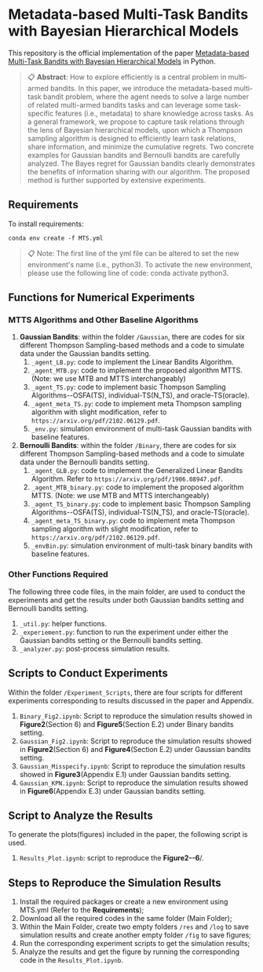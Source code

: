# Metadata-based Multi-Task Bandits with Bayesian Hierarchical Models

This repository is the official implementation of the paper [Metadata-based Multi-Task Bandits with Bayesian Hierarchical Models]() in Python. 

>📋  **Abstract**: How to explore efficiently is a central problem in multi-armed bandits. In this paper, we introduce the metadata-based multi-task bandit problem, where the agent needs to solve a large number of related multi-armed bandits tasks and can leverage some task-specific features (i.e., metadata) to share knowledge across tasks. As a general framework, we propose to capture task relations through the lens of Bayesian hierarchical models, upon which a Thompson sampling algorithm is designed to efficiently learn task relations, share information, and minimize the cumulative regrets. Two concrete examples for Gaussian bandits and Bernoulli bandits are carefully analyzed. The Bayes regret for Gaussian bandits clearly demonstrates the benefits of information sharing with our algorithm. The proposed method is further supported by extensive experiments.

## Requirements

To install requirements:

```setup
conda env create -f MTS.yml
```
>📋  Note: The first line of the yml file can be altered to set the new environment's name (i.e., python3). To activate the new environment, please use the following line of code: conda activate python3.

## Functions for Numerical Experiments
### MTTS Algorithms and Other Baseline Algorithms
1. **Gaussian Bandits**: within the folder `/Gaussian`, there are codes for six different Thompson Sampling-based methods and a code to simulate data under the Gaussian bandits setting.
    1. `_agent_LB.py`: code to implement the Linear Bandits Algorithm. 
    2. `_agent_MTB.py`: code to implement the proposed algorithm MTTS. (Note: we use MTB and MTTS interchangeably)
    3. `_agent_TS.py`: code to implement basic Thompson Sampling Algorithms--OSFA(TS), individual-TS(N_TS), and oracle-TS(oracle).
    4. `_agent_meta_TS.py`: code to implement meta Thompson sampling algorithm with slight modification, refer to `https://arxiv.org/pdf/2102.06129.pdf`.
    5. `_env.py`: simulation environment of multi-task Gaussian bandits with baseline features.
2. **Bernoulli Bandits**: within the folder `/Binary`, there are codes for six different Thompson Sampling-based methods and a code to simulate data under the Bernoulli bandits setting.
    1. `_agent_GLB.py`: code to implement the Generalized Linear Bandits Algorithm. Refer to `https://arxiv.org/pdf/1906.08947.pdf`.
    2. `_agent_MTB_binary.py`: code to implement the proposed algorithm MTTS. (Note: we use MTB and MTTS interchangeably)
    3. `_agent_TS_binary.py`: code to implement basic Thompson Sampling Algorithms--OSFA(TS), individual-TS(N_TS), and oracle-TS(oracle).
    4. `_agent_meta_TS_binary.py`: code to implement meta Thompson sampling algorithm with slight modification, refer to `https://arxiv.org/pdf/2102.06129.pdf`.
    5. `_envBin.py`: simulation environment of multi-task binary bandits with baseline features.

### Other Functions Required
The following three code files, in the main folder, are used to conduct the experiments and get the results under both Gaussian bandits setting and Bernoulli bandits setting.
1. `_util.py`: helper functions.
2. `_experiement.py`: function to run the experiment under either the Gaussian bandits setting or the Bernoulli bandits setting.
3. `_analyzer.py`: post-process simulation results.

## Scripts to Conduct Experiments
Within the folder `/Experiment_Scripts`, there are four scripts for different experiments corresponding to results discussed in the paper and Appendix.
1. `Binary_Fig2.ipynb`: Script to reproduce the simulation results showed in **Figure2**(Section 6) and **Figure5**(Section E.2) under Binary bandits setting.
2. `Gaussian_Fig2.ipynb`: Script to reproduce the simulation results showed in **Figure2**(Section 6) and **Figure4**(Section E.2) under Gaussian bandits setting.
3. `Gaussian_Misspecify.ipynb`: Script to reproduce the simulation results showed in **Figure3**(Appendix E.1) under Gaussian bandits setting.
4. `Gaussian_KPN.ipynb`: Script to reproduce the simulation results showed in **Figure6**(Appendix E.3) under Gaussian bandits setting.

## Script to Analyze the Results
To generate the plots(figures) included in the paper, the following script is used.
1. `Results_Plot.ipynb`: script to reproduce the **Figure2--6**/.

## Steps to Reproduce the Simulation Results
1. Install the required packages or create a new environment using MTS.yml (Refer to the **Requirements**); 
2. Download all the required codes in the same folder (Main Folder);
3. Within the Main Folder, create two empty folders `/res` and `/log` to save simulation results and create another empty folder `/fig` to save figures;
4. Run the corresponding experiment scripts to get the simulation results;
5. Analyze the results and get the figure by running the corresponding code in the `Results_Plot.ipynb`.
